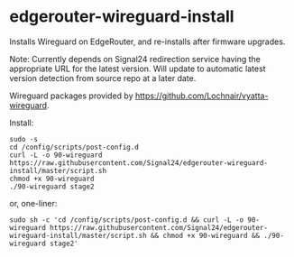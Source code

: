 # edgerouter-wireguard-install

Installs Wireguard on EdgeRouter, and re-installs after firmware upgrades.

Note: Currently depends on Signal24 redirection service having the appropriate URL for the latest version. Will update to automatic latest version detection from source repo at a later date.

Wireguard packages provided by https://github.com/Lochnair/vyatta-wireguard.


Install:
```
sudo -s
cd /config/scripts/post-config.d
curl -L -o 90-wireguard https://raw.githubusercontent.com/Signal24/edgerouter-wireguard-install/master/script.sh
chmod +x 90-wireguard
./90-wireguard stage2
```

or, one-liner:
```
sudo sh -c 'cd /config/scripts/post-config.d && curl -L -o 90-wireguard https://raw.githubusercontent.com/Signal24/edgerouter-wireguard-install/master/script.sh && chmod +x 90-wireguard && ./90-wireguard stage2'
```
